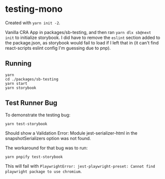 # testing-mono

Created with `yarn init -2`. 

Vanilla CRA App in packages/sb-testing, and then ran `yarn dlx sb@next init` to initialize storybook. 
I did have to remove the `eslint` section added to the package.json, as storybook would fail to load if I left that in (it can't find react-scripts eslint config I'm guessing due to pnp). 

## Running

```
yarn
cd ./packages/sb-testing
yarn start
yarn storybook
```

## Test Runner Bug

To demonstrate the testing bug: 

```
yarn test-storybook
```

Should show a Validation Error: Module jest-serializer-html in the snapshotSerializers option was not found.

The workaround for that bug was to run: 

```
yarn pnpify test-storybook
```

This will fail with `PlaywrightError: jest-playwright-preset: Cannot find playwright package to use chromium`. 
